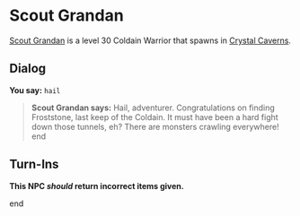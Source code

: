 # Scout Grandan



[Scout Grandan](/npc/121017) is a level 30 Coldain Warrior that spawns in [Crystal Caverns](/zone/121).



## Dialog

**You say:** `hail`



>**Scout Grandan says:** Hail, adventurer.  Congratulations on finding Froststone, last keep of the Coldain.  It must have been a hard fight down those tunnels, eh?  There are monsters crawling everywhere!
end



## Turn-Ins



**This NPC *should* return incorrect items given.**

end
